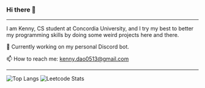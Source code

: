### Hi there 👋
---

I am Kenny, CS student at Concordia University, and I try my best to better my programming skills by doing some weird projects here and there.

🔭 Currently working on my personal Discord bot.

📫 How to reach me: kenny.dao0513@gmail.com

---

![Top Langs](https://github-readme-stats.vercel.app/api/top-langs/?username=KungFuKennyOG&theme=midnight)
![Leetcode Stats](https://leetcode-stats-six.vercel.app/api?username=weildsiense&theme=midnight)


